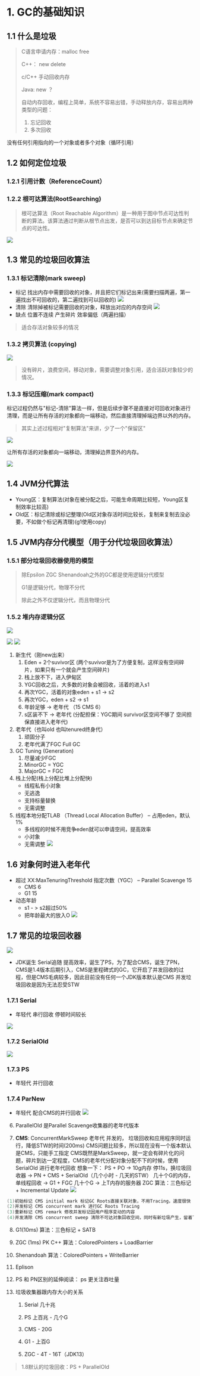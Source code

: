 # 1. GC的基础知识

## 1.1 什么是垃圾

> C语言申请内存：malloc free
>
> C++： new delete
>
> c/C++ 手动回收内存
>
> Java: new ？
>
> 自动内存回收，编程上简单，系统不容易出错，手动释放内存，容易出两种类型的问题：
>
> 1. 忘记回收
> 2. 多次回收

没有任何引用指向的一个对象或者多个对象（循环引用）

## 1.2 如何定位垃圾

### 1.2.1 引用计数（ReferenceCount）

### 1.2.2 根可达算法(RootSearching)

> 根可达算法（Root Reachable Algorithm）是一种用于图中节点可达性判断的算法。该算法通过判断从根节点出发，是否可以到达目标节点来确定节点的可达性。

![](../youdaonote-images/Pasted%20image%2020230813232206.png)

## 1.3 常见的垃圾回收算法

### 1.3.1 标记清除(mark sweep)
- 标记
找出内存中需要回收的对象，并且把它们标记出来(需要扫描两遍，第一遍找出不可回收的，第二遍找到可以回收的)
![](../youdaonote-images/Pasted%20image%2020230813232659.png)
- 清除
清除掉被标记需要回收的对象，释放出对应的内存空间
![](../youdaonote-images/Pasted%20image%2020230813232710.png)
- 缺点
位置不连续 产生碎片 效率偏低（两遍扫描）

> 适合存活对象较多的情况
### 1.3.2 拷贝算法 (copying)
![](../youdaonote-images/Pasted%20image%2020230813233110.png)

> 没有碎片，浪费空间，移动对象，需要调整对象引用，适合活跃对象较少的情况。
### 1.3.3 标记压缩(mark compact)

标记过程仍然与"标记-清除"算法一样，但是后续步骤不是直接对可回收对象进行清理，而是让所有存活的对象都向一端移动，然后直接清理掉端边界以外的内存。

> 其实上述过程相对"复制算法"来讲，少了一个"保留区"

![](../youdaonote-images/Pasted%20image%2020230813233441.png)

让所有存活的对象都向一端移动，清理掉边界意外的内存。

![](../youdaonote-images/Pasted%20image%2020230813233453.png)

## 1.4 JVM分代算法

- Young区：复制算法(对象在被分配之后，可能生命周期比较短，Young区复制效率比较高)
- Old区：标记清除或标记整理(Old区对象存活时间比较长，复制来复制去没必要，不如做个标记再清理)(g1使用copy)

## 1.5 JVM内存分代模型（用于分代垃圾回收算法）

### 1.5.1 部分垃圾回收器使用的模型

   > 除Epsilon ZGC Shenandoah之外的GC都是使用逻辑分代模型
   >
   > G1是逻辑分代，物理不分代
   >
   > 除此之外不仅逻辑分代，而且物理分代

### 1.5.2 堆内存逻辑分区
![](../youdaonote-images/Pasted%20image%2020230813235001.png)

![](../youdaonote-images/Pasted%20image%2020230813235848.png)
![](../youdaonote-images/Pasted%20image%2020230813235925.png)
1. 新生代（刚new出来）
	1. Eden + 2个suvivor区 (两个suvivor是为了方便复制，这样没有空间碎片，如果只有一个就会产生空间碎片)
	2. 栈上放不下，进入伊甸区
	3. YGC回收之后，大多数的对象会被回收，活着的进入s1
	4. 再次YGC，活着的对象eden + s1 -> s2
	5. 再次YGC，eden + s2 -> s1
	6. 年龄足够 -> 老年代 （15 CMS 6）
	7. s区装不下 -> 老年代 (分配担保：YGC期间 survivor区空间不够了 空间担保直接进入老年代)
2. 老年代（也叫old 也叫tenured终身代）
	1. 顽固分子
	2. 老年代满了FGC Full GC
3. GC Tuning (Generation)
	1. 尽量减少FGC
	2. MinorGC = YGC
	3. MajorGC = FGC
4. 栈上分配(栈上分配比堆上分配快)
	-  线程私有小对象
	-  无逃逸
	- 支持标量替换
	- 无需调整
5. 线程本地分配TLAB （Thread Local Allocation Buffer） – 占用eden，默认1% 
	- 多线程的时候不用竞争eden就可以申请空间，提高效率
	- 小对象
	-  无需调整
![](../youdaonote-images/Pasted%20image%2020230814001929.png)
## 1.6 对象何时进入老年代

- 超过 XX:MaxTenuringThreshold 指定次数（YGC） – Parallel Scavenge 15
	- CMS 6
	-  G1 15
- 动态年龄
	- s1 - > s2超过50%
	- 把年龄最大的放入O
![](../youdaonote-images/Pasted%20image%2020230814001406.png)

## 1.7 常见的垃圾回收器

![](../youdaonote-images/Pasted%20image%2020230814002122.png)

-  JDK诞生 Serial追随 提高效率，诞生了PS，为了配合CMS，诞生了PN，CMS是1.4版本后期引入，CMS是里程碑式的GC，它开启了并发回收的过程，但是CMS毛病较多，因此目前没有任何一个JDK版本默认是CMS 并发垃圾回收是因为无法忍受STW

### 1.7.1 Serial 
- 年轻代 串行回收 停顿时间较长

![](../youdaonote-images/Pasted%20image%2020230814002516.png)

### 1.7.2 SerialOld

![](../youdaonote-images/Pasted%20image%2020230814002613.png)

### 1.7.3 PS 
- 年轻代 并行回收

### 1.7.4 ParNew
- 年轻代 配合CMS的并行回收
    ![](../youdaonote-images/Pasted%20image%2020230814002903.png)
6. ParallelOld 是Parallel Scavenge收集器的老年代版本
    
7. **CMS**: ConcurrentMarkSweep 老年代 并发的， 垃圾回收和应用程序同时运行，降低STW的时间(200ms) CMS问题比较多，所以现在没有一个版本默认是CMS，只能手工指定 CMS既然是MarkSweep，就一定会有碎片化的问题，碎片到达一定程度，CMS的老年代分配对象分配不下的时候，使用SerialOld 进行老年代回收 想象一下： 
	PS + PO -> 10g内存 停11s，换垃圾回收器 -> PN + CMS + SerialOld（几个小时 - 几天的STW）
	几十个G的内存，单线程回收 -> G1 + FGC 
	几十个G -> 上T内存的服务器 ZGC 算法：三色标记 + Incremental Update
	![](../youdaonote-images/Pasted%20image%2020230814003953.png)
```java
(1)初始标记 CMS initial mark 标记GC Roots直接关联对象，不用Tracing，速度很快 
(2)并发标记 CMS concurrent mark 进行GC Roots Tracing 
(3)重新标记 CMS remark 修改并发标记因用户程序变动的内容 
(4)并发清除 CMS concurrent sweep 清除不可达对象回收空间，同时有新垃圾产生，留着下次清理称为 浮动垃圾
```
	

8. G1(10ms) 算法：三色标记 + SATB
    
9. ZGC (1ms) PK C++ 算法：ColoredPointers + LoadBarrier
    
10. Shenandoah 算法：ColoredPointers + WriteBarrier
    
11. Eplison
    
12. PS 和 PN区别的延伸阅读： 
    ps 更关注吞吐量
13. 垃圾收集器跟内存大小的关系
    
    1. Serial 几十兆
        
    2. PS 上百兆 - 几个G
        
    3. CMS - 20G
        
    4. G1 - 上百G
        
    5. ZGC - 4T - 16T（JDK13）
        

> 1.8默认的垃圾回收：PS + ParallelOld